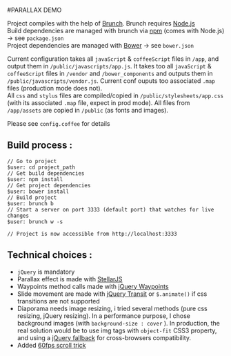 #PARALLAX DEMO
  
Project compiles with the help of [Brunch][1]. Brunch requires [Node.js][2]  
Build dependencies are managed with brunch via [npm][3] (comes with Node.js) -> see `package.json`  
Project dependencies are managed with [Bower][4] -> see `bower.json`  

  [1]: http://brunch.io/
  [2]: http://nodejs.org/
  [3]: https://npmjs.org/
  [4]: http://bower.io/
  

Current configuration takes all `javaScript` & `coffeeScript` files in `/app`, and output them in `/public/javascripts/app.js`. It takes too all `javaScript` & `coffeeScript` files in `/vendor` and `/bower_components` and outputs them in `/public/javascripts/vendor.js`. Current conf ouputs too associated `.map` files (production mode does not).  
All `css` and `stylus` files are compiled/copied in `/public/stylesheets/app.css` (with its associated `.map` file, expect in prod mode).
All files from `/app/assets` are copied in `/public` (as fonts and images).  
  
Please see `config.coffee` for details  
  
  
Build process :  
---------------
    // Go to project
    $user: cd project_path
    // Get build dependencies
    $user: npm install
    // Get project dependencies
    $user: bower install
    // Build project
    $user: brunch b
    // Start a server on port 3333 (default port) that watches for live changes
    $user: brunch w -s

    // Project is now accessible from http://localhost:3333




Technical choices :
------------------
  - `jQuery` is mandatory
  - Parallax effect is made with [StellarJS][5]
  - Waypoints method calls made with [jQuery Waypoints][6]
  - Slide movement are made with [jQuery Transit][7] or `$.animate()` if css transitions are not supported
  - Diaporama needs image resizing, i tried several methods (pure css resizing, jQuery resizing). In a performance purpose, I chose background images (with `background-size : cover` ). In production, the real solution would be to use img tags with `object-fit` CSS3 property, and using a [jQuery fallback][8] for cross-browsers compatibility.
  - Added [60fps scroll trick][9]

  [5]: http://markdalgleish.com/projects/stellar.js/
  [6]: http://imakewebthings.com/jquery-waypoints/
  [7]: http://ricostacruz.com/jquery.transit/
  [8]: https://github.com/steveworkman/jquery-object-fit
  [9]: https://github.com/ryanseddon/60fps-scroll